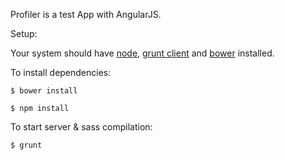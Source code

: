 Profiler is a test App with AngularJS.

Setup:

Your system should have <a href="http://nodejs.org/">node</a>, <a href="http://gruntjs.com/getting-started">grunt client</a> and <a href="http://bower.io/">bower</a> installed.

To install dependencies:

`$ bower install`

`$ npm install`

To start server & sass compilation:

`$ grunt`